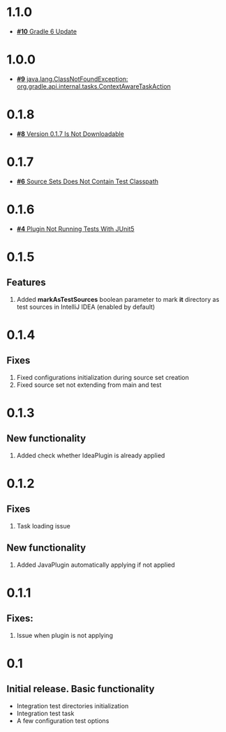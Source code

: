 # 1.1.0

* [**#10** Gradle 6 Update](https://github.com/Scalified/gradle-it-plugin/issues/10)

# 1.0.0

* [**#9** java.lang.ClassNotFoundException: org.gradle.api.internal.tasks.ContextAwareTaskAction](https://github.com/Scalified/gradle-it-plugin/issues/9)

# 0.1.8

* [**#8** Version 0.1.7 Is Not Downloadable](https://github.com/Scalified/gradle-it-plugin/issues/8)

# 0.1.7

* [**#6** Source Sets Does Not Contain Test Classpath](https://github.com/Scalified/gradle-it-plugin/issues/6)

# 0.1.6

* [**#4** Plugin Not Running Tests With JUnit5](https://github.com/Scalified/gradle-it-plugin/issues/4)

# 0.1.5

## Features

1. Added **markAsTestSources** boolean parameter to mark **it** directory as test sources in IntelliJ IDEA (enabled by default)

# 0.1.4

## Fixes

1. Fixed configurations initialization during source set creation
2. Fixed source set not extending from main and test

# 0.1.3

## New functionality

1. Added check whether IdeaPlugin is already applied

# 0.1.2

## Fixes

1. Task loading issue

## New functionality

1. Added JavaPlugin automatically applying if not applied

# 0.1.1

## Fixes:

1. Issue when plugin is not applying

# 0.1

## Initial release. Basic functionality

  * Integration test directories initialization
  * Integration test task
  * A few configuration test options
